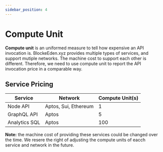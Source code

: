 ```yaml
---
sidebar_position: 4
---
```


# Compute Unit

**Compute unit** is an uniformed measure to tell how expensive an API invocation
is. BlockeEden.xyz provides multiple types of services, and support mutiple
networks. The machine cost to support each other is different. Therefore, we
need to use compute unit to report the API invocation price in a comparable way.

## Service Pricing

| Service       | Network              | Compute Unit(s) |
|---------------|----------------------|-----------------|
| Node API      | Aptos, Sui, Ethereum | 1               |
| GraphQL API   | Aptos                | 5               |
| Analytics SQL | Aptos                | 100             |

**Note:** the machine cost of providing these services could be changed over the
time. We resere the right of adjusting the compute units of eacch service and
network in the future.
